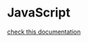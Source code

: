 # JavaScript

[check this documentation](https://docs.google.com/document/d/17LURSCX1ZR2JU1E6uSCcu7ljF19GylQv2EHWZTd3tl4/edit#)

